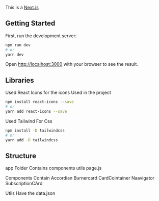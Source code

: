 This is a [Next.js](https://nextjs.org/) 

## Getting Started

First, run the development server:

```bash
npm run dev
# or
yarn dev

```

Open [http://localhost:3000](http://localhost:3000) with your browser to see the result.


## Libraries

Used React Icons for the icons Used in the project

```bash
npm install react-icons --save
# or
yarn add react-icons --save

```

Used Tailwind For Css

```bash
npm install -D tailwindcss
# or
yarn add -D tailwindcss

```


## Structure

app Folder Contains
    components
    utils
    page.js

Components Contain
    Accordian
    Burnercard
    CardCointainer
    Naavigator
    SubscriptionCArd

Utils Have the data.json


